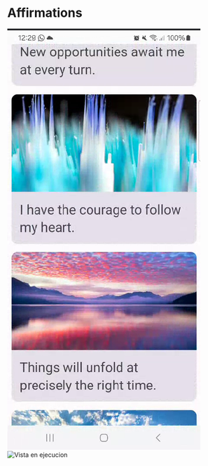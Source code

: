 # Affirmations
![Vista previa](Captura%20de%20pantalla%202024-09-27%20002906.png)
![Vista en ejecucion](Video-Affirmations.gif)
